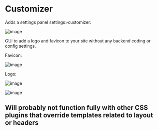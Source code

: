# Customizer

Adds a settings panel settings>customizer:

![image](https://user-images.githubusercontent.com/26339368/47173862-3a266400-d2dd-11e8-8065-7d565eac1489.png)


GUI to add a logo and favicon to your site without any backend coding or config settings.

Favicon:

![image](https://user-images.githubusercontent.com/26339368/47174055-a43f0900-d2dd-11e8-9932-430e11b74fea.png)


Logo:

![image](https://user-images.githubusercontent.com/26339368/47174135-cf295d00-d2dd-11e8-8237-493a3013e2ba.png)

![image](https://user-images.githubusercontent.com/26339368/47174103-bf117d80-d2dd-11e8-972d-1e0167218e31.png)


## Will probably not function fully with other CSS plugins that override templates related to layout or headers
